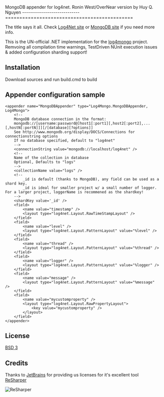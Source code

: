 MongoDB appender for log4net. Ronin West/OverNear version by Huy Q. Nguyen
-----------------------------=============================================

The title says it all. Check [Log4Net site](http://logging.apache.org/log4net/) or [MongoDB site](http://www.mongodb.org/) if you need more info.

This is the UN-official .NET implementation for the [log4mongo](http://log4mongo.org) project. Remvoing all compilation time warnings, TestDriven NUnit execution issues & added configuration sharding support!

Installation
------------

Download sources and run build.cmd to build

Appender configuration sample
-----------------------------

	<appender name="MongoDBAppender" type="Log4Mongo.MongoDBAppender, Log4Mongo">
		<!-- 
		MongoDB database connection in the format:
		mongodb://[username:password@]host1[:port1][,host2[:port2],...[,hostN[:portN]]][/[database][?options]]
		See http://www.mongodb.org/display/DOCS/Connections for connectionstring options 
		If no database specified, default to "log4net"
		-->
		<connectionString value="mongodb://localhost/log4net" />
		<!-- 
		Name of the collection in database
		Optional, Defaults to "logs"
		-->
		<collectionName value="logs" />
		<!--
			_id is default (thanks to MongoDB), any field can be used as a shard key.
			_id is ideal for smaller project w/ a small number of logger. For a larger project, loggerName is recommened as the shardkey!
		-->
		<shardKey value='_id' />
		<field>
			<name value="timestamp" />
			<layout type="log4net.Layout.RawTimeStampLayout" />
		</field>
		<field>
			<name value="level" />
			<layout type="log4net.Layout.PatternLayout" value="%level" />
		</field>
		<field>
			<name value="thread" />
			<layout type="log4net.Layout.PatternLayout" value="%thread" />
		</field>
		<field>
			<name value="logger" />
			<layout type="log4net.Layout.PatternLayout" value="%logger" />
		</field>
		<field>
			<name value="message" />
			<layout type="log4net.Layout.PatternLayout" value="%message" />
		</field>
		<field>
			<name value="mycustomproperty" />
			<layout type="log4net.Layout.RawPropertyLayout">
				<key value="mycustomproperty" />
			</layout>
		</field>
	</appender>

License
-------

[BSD 3](https://github.com/ronin1/log4mongo-net/master/LICENSE)

Credits
-------

Thanks to [JetBrains](http://www.jetbrains.com/) for providing us licenses for it's excellent tool [ReSharper](http://www.jetbrains.com/resharper/)

![ReSharper](http://www.jetbrains.com/img/logos/logo_resharper_small.gif)
